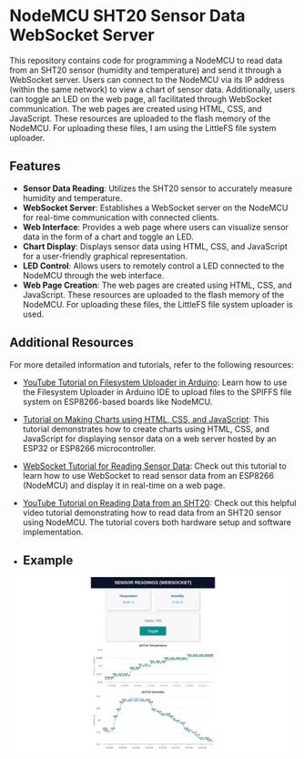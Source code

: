 # NodeMCU SHT20 Sensor Data WebSocket Server

This repository contains code for programming a NodeMCU to read data from an SHT20 sensor (humidity and temperature) and send it through a WebSocket server. Users can connect to the NodeMCU via its IP address (within the same network) to view a chart of sensor data. Additionally, users can toggle an LED on the web page, all facilitated through WebSocket communication. The web pages are created using HTML, CSS, and JavaScript. These resources are uploaded to the flash memory of the NodeMCU. For uploading these files, I am using the LittleFS file system uploader.

## Features

- **Sensor Data Reading**: Utilizes the SHT20 sensor to accurately measure humidity and temperature.
- **WebSocket Server**: Establishes a WebSocket server on the NodeMCU for real-time communication with connected clients.
- **Web Interface**: Provides a web page where users can visualize sensor data in the form of a chart and toggle an LED.
- **Chart Display**: Displays sensor data using HTML, CSS, and JavaScript for a user-friendly graphical representation.
- **LED Control**: Allows users to remotely control a LED connected to the NodeMCU through the web interface.
- **Web Page Creation**: The web pages are created using HTML, CSS, and JavaScript. These resources are uploaded to the flash memory of the NodeMCU. For uploading these files, the LittleFS file system uploader is used.

## Additional Resources

For more detailed information and tutorials, refer to the following resources:

- [YouTube Tutorial on Filesystem Uploader in Arduino](https://randomnerdtutorials.com/install-esp8266-filesystem-uploader-arduino-ide/): Learn how to use the Filesystem Uploader in Arduino IDE to upload files to the SPIFFS file system on ESP8266-based boards like NodeMCU.

- [Tutorial on Making Charts using HTML, CSS, and JavaScript](https://randomnerdtutorials.com/esp32-esp8266-plot-chart-web-server/): This tutorial demonstrates how to create charts using HTML, CSS, and JavaScript for displaying sensor data on a web server hosted by an ESP32 or ESP8266 microcontroller.

- [WebSocket Tutorial for Reading Sensor Data](https://randomnerdtutorials.com/esp8266-nodemcu-websocket-server-sensor/): Check out this tutorial to learn how to use WebSocket to read sensor data from an ESP8266 (NodeMCU) and display it in real-time on a web page.

- [YouTube Tutorial on Reading Data from an SHT20](https://www.youtube.com/watch?v=39tdEvN_jak): Check out this helpful video tutorial demonstrating how to read data from an SHT20 sensor using NodeMCU. The tutorial covers both hardware setup and software implementation.

- ## Example

![Example Image](example.png)
